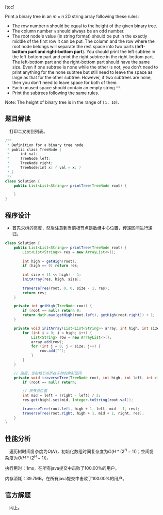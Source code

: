[toc]

Print a binary tree in an $m \times n$ 2D string array following these rules:

* The row number `m` should be equal to the height of the given binary tree.
* The column number `n` should always be an odd number.
* The root node's value (in string format) should be put in the exactly middle of the first row it can be put. The column and the row where the root node belongs will separate the rest space into two parts (**left-bottom part and right-bottom part**). You should print the left subtree in the left-bottom part and print the right subtree in the right-bottom part. The left-bottom part and the right-bottom part should have the same size. Even if one subtree is none while the other is not, you don't need to print anything for the none subtree but still need to leave the space as large as that for the other subtree. However, if two subtrees are none, then you don't need to leave space for both of them.
* Each unused space should contain an empty string `""`.
* Print the subtrees following the same rules.

Note: The height of binary tree is in the range of `[1, 10]`.



## 题目解读

&emsp;打印二叉树到列表。

```java
/**
 * Definition for a binary tree node.
 * public class TreeNode {
 *     int val;
 *     TreeNode left;
 *     TreeNode right;
 *     TreeNode(int x) { val = x; }
 * }
 */
class Solution {
    public List<List<String>> printTree(TreeNode root) {

    }
}
```

## 程序设计

* 首先求树的高度，然后注意到当前根节点是数组中心位置，传递区间进行递归。

```java
class Solution {
    public List<List<String>> printTree(TreeNode root) {
        List<List<String>> res = new ArrayList<>();
        
        int high = getHigh(root);
        if (high == 0) return res;
        
        int size = (1 << high) - 1;
        initArray(res, high, size);
        
        traverseTree(root, 0, 0, size - 1, res);
        return res;
    }

    private int getHigh(TreeNode root) {
        if (root == null) return 0;
        return Math.max(getHigh(root.left), getHigh(root.right)) + 1;
    }

    private void initArray(List<List<String>> array, int high, int size) {
        for (int i = 0; i < high; i++) {
            List<String> row = new ArrayList<>();
            array.add(row);
            for (int j = 0; j < size; j++) {
                row.add("");
            }
        }
    }

    // 高度、当前根节点所在子树的索引区间
    private void traverseTree(TreeNode root, int high, int left, int right, List<List<String>> res) {
        if (root == null) return;

        // 根节点位置
        int mid = left + (right - left) / 2;
        res.get(high).set(mid, Integer.toString(root.val));

        traverseTree(root.left, high + 1, left, mid - 1, res);
        traverseTree(root.right, high + 1, mid + 1, right, res);
    }
}
```

## 性能分析

&emsp;遍历树时间复杂度为$O(N)$，初始化数组时间复杂度为$O(H * (2^H - 1))$；空间复杂度为$O(H * (2^H - 1))$。

执行用时：1ms，在所有java提交中击败了100.00%的用户。

内存消耗：39.7MB，在所有java提交中击败了100.00%的用户。

## 官方解题

&emsp;同上。
